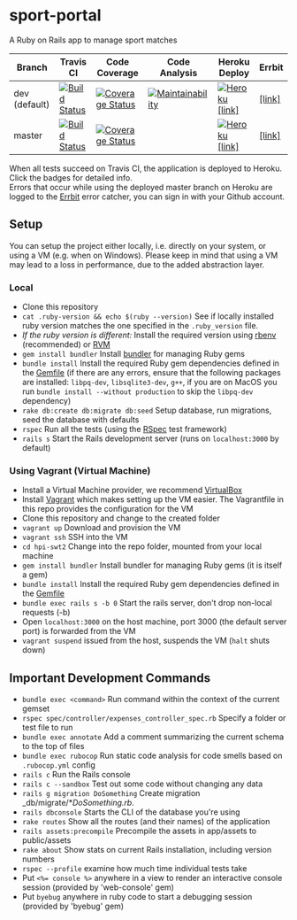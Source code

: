 # sport-portal

A Ruby on Rails app to manage sport matches

Branch | Travis CI  | Code Coverage | Code Analysis | Heroku Deploy | Errbit
------ | ---------- | ------------- | ------------- | ------------- | ------
dev (default) |[![Build Status](https://travis-ci.org/hpi-swt2/sport-portal.svg?branch=dev)](https://travis-ci.org/hpi-swt2/sport-portal) | [![Coverage Status](https://coveralls.io/repos/github/hpi-swt2/sport-portal/badge.svg?branch=dev)](https://coveralls.io/github/hpi-swt2/sport-portal?branch=dev) | [![Maintainability](https://api.codeclimate.com/v1/badges/dc7597d1a5e076edb3e4/maintainability)](https://codeclimate.com/github/hpi-swt2/sport-portal/maintainability) | [![Heroku](https://heroku-badge.herokuapp.com/?app=sport-portal-dev)](https://sport-portal-dev.herokuapp.com/) [[link]](https://sport-portal-dev.herokuapp.com/) | [[link]](https://swt2-errbit-2017.herokuapp.com/apps/5a031be36caee90014ce8531) |
master  |[![Build Status](https://travis-ci.org/hpi-swt2/sport-portal.svg?branch=master)](https://travis-ci.org/hpi-swt2/sport-portal/branches) | [![Coverage Status](https://coveralls.io/repos/github/hpi-swt2/sport-portal/badge.svg?branch=master)](https://coveralls.io/github/hpi-swt2/sport-portal?branch=master) |   | [![Heroku](https://heroku-badge.herokuapp.com/?app=sport-portal)](http://sport-portal.herokuapp.com/) [[link]](http://sport-portal.herokuapp.com/) | [[link]](https://swt2-errbit-2017.herokuapp.com/apps/5a030ed1d901a0000620325e) |


When all tests succeed on Travis CI, the application is deployed to Heroku. Click the badges for detailed info. <br>
Errors that occur while using the deployed master branch on Heroku are logged to the [Errbit](http://swt2-errbit-2017.herokuapp.com/) error catcher, you can sign in with your Github account.

## Setup

You can setup the project either locally, i.e. directly on your system, or using a VM (e.g. when on Windows). Please keep in mind that using a VM may lead to a loss in performance, due to the added abstraction layer.

### Local

* Clone this repository
* `cat .ruby-version && echo $(ruby --version)` See if locally installed ruby version matches the one specified in the `.ruby_version` file.
* _If the ruby version is different:_ Install the required version using [rbenv](https://github.com/rbenv/rbenv#installation) (recommended) or [RVM](https://rvm.io/rvm/install)
* `gem install bundler` Install [bundler](http://bundler.io/) for managing Ruby gems
* `bundle install` Install the required Ruby gem dependencies defined in the [Gemfile](http://bundler.io/gemfile.html)
(if there are any errors, ensure that the following packages are installed: `libpq-dev`, `libsqlite3-dev`, `g++`, if you are on MacOS you run `bundle install --without production` to skip the `libpq-dev` dependency)
* `rake db:create db:migrate db:seed` Setup database, run migrations, seed the database with defaults
* `rspec` Run all the tests (using the [RSpec](http://rspec.info/) test framework)
* `rails s` Start the Rails development server (runs on `localhost:3000` by default)

### Using Vagrant (Virtual Machine)

* Install a Virtual Machine provider, we recommend [VirtualBox](https://www.virtualbox.org/wiki/Downloads)
* Install [Vagrant](https://www.vagrantup.com/downloads.html) which makes setting up the VM easier. The Vagrantfile in this repo provides the configuration for the VM
* Clone this repository and change to the created folder
* `vagrant up` Download and provision the VM
* `vagrant ssh` SSH into the VM
* `cd hpi-swt2` Change into the repo folder, mounted from your local machine
* `gem install bundler` Install bundler for managing Ruby gems (it is itself a gem)
* `bundle install` Install the required Ruby gem dependencies defined in the [Gemfile](http://bundler.io/gemfile.html)
* `bundle exec rails s -b 0` Start the rails server, don't drop non-local requests (-b)
* Open `localhost:3000` on the host machine, port 3000 (the default server port) is forwarded from the VM
* `vagrant suspend` issued from the host, suspends the VM (`halt` shuts down)

## Important Development Commands

* `bundle exec <command>` Run command within the context of the current gemset
* `rspec spec/controller/expenses_controller_spec.rb` Specify a folder or test file to run
* `bundle exec annotate` Add a comment summarizing the current schema to the top of files
* `bundle exec rubocop` Run static code analysis for code smells based on `.rubocop.yml` config
* `rails c` Run the Rails console
* `rails c --sandbox` Test out some code without changing any data
* `rails g migration DoSomething` Create migration _db/migrate/*_DoSomething.rb_.
* `rails dbconsole` Starts the CLI of the database you're using
* `rake routes` Show all the routes (and their names) of the application
* `rails assets:precompile` Precompile the assets in app/assets to public/assets
* `rake about` Show stats on current Rails installation, including version numbers
* `rspec --profile` examine how much time individual tests take
* Put `<%= console %>` anywhere in a view to render an interactive console session (provided by 'web-console' gem)
* Put `byebug` anywhere in ruby code to start a debugging session (provided by 'byebug' gem)
